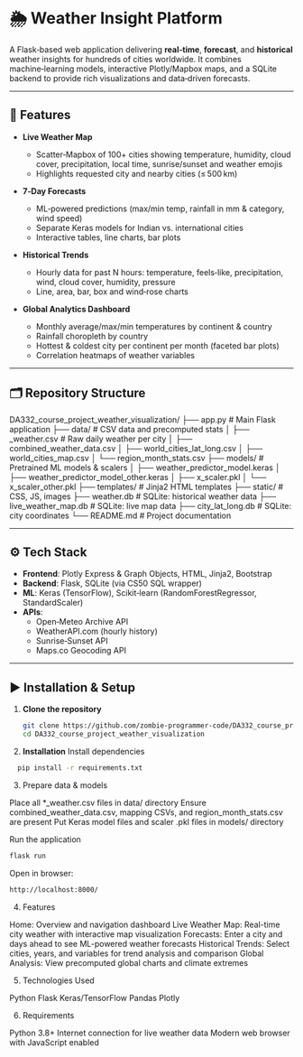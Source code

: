 # 🌦️ Weather Insight Platform

A Flask‑based web application delivering **real‑time**, **forecast**, and **historical** weather insights for hundreds of cities worldwide. It combines machine‑learning models, interactive Plotly/Mapbox maps, and a SQLite backend to provide rich visualizations and data‑driven forecasts.

---

## 🚀 Features

- **Live Weather Map**  
  - Scatter‑Mapbox of 100+ cities showing temperature, humidity, cloud cover, precipitation, local time, sunrise/sunset and weather emojis  
  - Highlights requested city and nearby cities (≤ 500 km)  

- **7‑Day Forecasts**  
  - ML‑powered predictions (max/min temp, rainfall in mm & category, wind speed)  
  - Separate Keras models for Indian vs. international cities  
  - Interactive tables, line charts, bar plots  

- **Historical Trends**  
  - Hourly data for past N hours: temperature, feels‑like, precipitation, wind, cloud cover, humidity, pressure  
  - Line, area, bar, box and wind‑rose charts  

- **Global Analytics Dashboard**  
  - Monthly average/max/min temperatures by continent & country  
  - Rainfall choropleth by country  
  - Hottest & coldest city per continent per month (faceted bar plots)  
  - Correlation heatmaps of weather variables  

---

## 🗂️ Repository Structure

DA332_course_project_weather_visualization/
├── app.py # Main Flask application
├── data/ # CSV data and precomputed stats
│ ├── <City>_weather.csv # Raw daily weather per city
│ ├── combined_weather_data.csv
│ ├── world_cities_lat_long.csv
│ ├── world_cities_map.csv
│ └── region_month_stats.csv
├── models/ # Pretrained ML models & scalers
│ ├── weather_predictor_model.keras
│ ├── weather_predictor_model_other.keras
│ ├── x_scaler.pkl
│ └── x_scaler_other.pkl
├── templates/ # Jinja2 HTML templates
├── static/ # CSS, JS, images
├── weather.db # SQLite: historical weather data
├── live_weather_map.db # SQLite: live map data
├── city_lat_long.db # SQLite: city coordinates
└── README.md # Project documentation

---

## ⚙️ Tech Stack

- **Frontend**: Plotly Express & Graph Objects, HTML, Jinja2, Bootstrap  
- **Backend**: Flask, SQLite (via CS50 SQL wrapper)  
- **ML**: Keras (TensorFlow), Scikit‑learn (RandomForestRegressor, StandardScaler)  
- **APIs**:
  - Open‑Meteo Archive API  
  - WeatherAPI.com (hourly history)  
  - Sunrise‑Sunset API  
  - Maps.co Geocoding API  

---

## ▶️ Installation & Setup

1. **Clone the repository**  
   ```bash
   git clone https://github.com/zombie-programmer-code/DA332_course_project_weather_visualization
   cd DA332_course_project_weather_visualization
   ```
2. **Installation**
Install dependencies
```bash
  pip install -r requirements.txt
```
3. Prepare data & models

Place all *_weather.csv files in data/ directory
Ensure combined_weather_data.csv, mapping CSVs, and region_month_stats.csv are present
Put Keras model files and scaler .pkl files in models/ directory

Run the application
```bash
flask run
```
Open in browser:
```bash
http://localhost:8000/
```
4. Features

Home: Overview and navigation dashboard
Live Weather Map: Real-time city weather with interactive map visualization
Forecasts: Enter a city and days ahead to see ML-powered weather forecasts
Historical Trends: Select cities, years, and variables for trend analysis and comparison
Global Analysis: View precomputed global charts and climate extremes

5. Technologies Used

Python
Flask
Keras/TensorFlow
Pandas
Plotly

6. Requirements

Python 3.8+
Internet connection for live weather data
Modern web browser with JavaScript enabled

